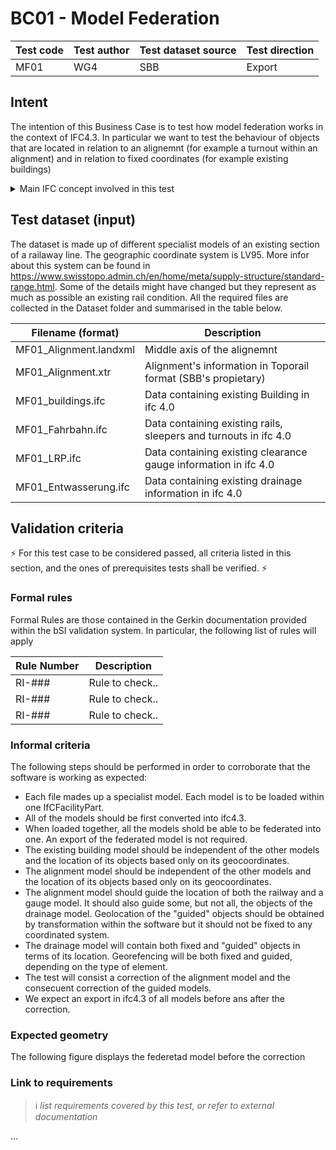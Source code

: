# BC01 - Model Federation

| Test code | Test author     | Test dataset source | Test direction |
|-----------|-----------------|---------------------|----------------|
| MF01      | WG4             | SBB                 | Export         |



## Intent

The intention of this Business Case is to test how model federation works in the context of IFC4.3. 
In particular we want to test the behaviour of objects that are located in relation to an alignemnt (for example a turnout within an alignment) and in relation to fixed coordinates (for example existing buildings)

<details><summary>Main IFC concept involved in this test</summary> 

- Project Global Positioning - Georeferencing
- Model referencing
- Alignment Layout
- Spatial Decomposition - IfcFacilityPart implementation
- Model integration and display
</details>


## Test dataset (input)

The dataset is made up of different specialist models of an existing section of a railaway line. The geographic coordinate system is LV95. More infor about this system can be found in https://www.swisstopo.admin.ch/en/home/meta/supply-structure/standard-range.html. Some of the details might have changed but they represent as much as possible an existing rail condition. 
All the required files are collected in the Dataset folder and summarised in the table below.

| Filename (format)         | Description                                                        |
|---------------------------|--------------------------------------------------------------------|
| MF01_Alignment.landxml    | Middle axis of the alignemnt                                       |
| MF01_Alignment.xtr        | Alignment's information in Toporail format (SBB's propietary)      |
| MF01_buildings.ifc        | Data containing existing Building in ifc 4.0                       |
| MF01_Fahrbahn.ifc         | Data containing existing rails, sleepers and turnouts in ifc 4.0   |
| MF01_LRP.ifc              | Data containing existing clearance gauge information in ifc 4.0    |
| MF01_Entwasserung.ifc     | Data containing existing drainage information in ifc 4.0           |


## Validation criteria
⚡ For this test case to be considered passed, all criteria listed in this section, and the ones of prerequisites tests shall be verified. ⚡

### Formal rules
Formal Rules are those contained in the Gerkin documentation provided within the bSI validation system. In particular, the following list of rules will apply

|Rule Number                | Description                                                        |
|---------------------------|--------------------------------------------------------------------|
| RI-###                    | Rule to check..                                                    |
| RI-###                    | Rule to check..                                                    | 
| RI-###                    | Rule to check..                                                    |


### Informal criteria
The following steps should be performed in order to corroborate that the software is working as expected:

- Each file mades up a specialist model. Each model is to be loaded within one IfCFacilityPart.
- All of the models should be first converted into ifc4.3.
- When loaded together, all the models shold be able to be federated into one. An export of the federated model is not required.
- The existing building model should be independent of the other models and the location of its objects based only on its geocoordinates.
- The alignment model should be independent of the other models and the location of its objects based only on its geocoordinates.
- The alignment model should guide the location of both the railway and a gauge model. It should also guide some, but not all, the objects of the drainage model. Geolocation of the "guided" objects should be obtained by transformation within the software but it should not be fixed to any coordinated system.
- The drainage model will contain both fixed and "guided" objects in terms of its location. Georefencing will be both fixed and guided, depending on the type of element.
- The test will consist a correction of the alignment model and the consecuent correction of the guided models.
- We expect an export in ifc4.3 of all models before ans after the correction.


### Expected geometry
The following figure displays the federetad model before the correction



### Link to requirements
>:information_source: *list requirements covered by this test, or refer to external documentation*

...
